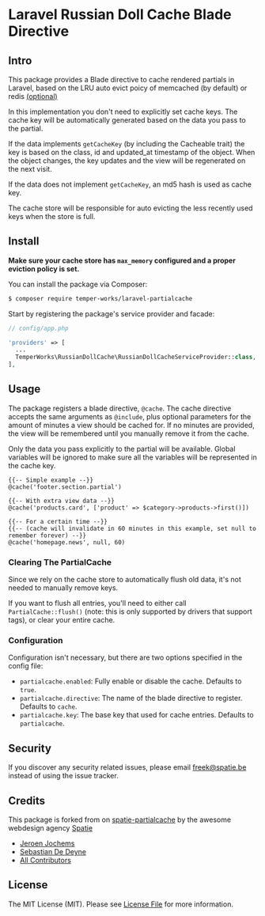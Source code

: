 # Laravel Russian Doll Cache Blade Directive

## Intro
This package provides a Blade directive to cache rendered partials in Laravel, based on the LRU auto evict poicy of memcached (by default) or redis [(optional)](https://redis.io/topics/lru-cache)

In this implementation you don't need to explicitly set cache keys. The cache key will be automatically generated based on the data you pass to the partial. 

If the data implements ```getCacheKey``` (by including the Cacheable trait) the key is based on the class, id and updated_at timestamp of the object. When the object changes, the key updates and the view will be regenerated on the next visit. 

If the data does not implement ```getCacheKey```, an md5 hash is used as cache key.

The cache store will be responsible for auto evicting the less recently used keys when the store is full.

## Install

**Make sure your cache store has ```max_memory``` configured and a proper eviction policy is set.**

You can install the package via Composer:

```bash
$ composer require temper-works/laravel-partialcache
```

Start by registering the package's service provider and facade:

```php
// config/app.php

'providers' => [
  ...
  TemperWorks\RussianDollCache\RussianDollCacheServiceProvider::class,
],

```

## Usage

The package registers a blade directive, `@cache`. The cache directive accepts the same arguments as `@include`, plus optional parameters for the amount of minutes a view should be cached for. If no minutes are provided, the view will be remembered until you manually remove it from the cache.

Only the data you pass explicitly to the partial will be available. Global variables will be ignored to make sure all the variables will be represented in the cache key.

```
{{-- Simple example --}}
@cache('footer.section.partial')

{{-- With extra view data --}}
@cache('products.card', ['product' => $category->products->first()])

{{-- For a certain time --}}
{{-- (cache will invalidate in 60 minutes in this example, set null to remember forever) --}}
@cache('homepage.news', null, 60)
```

### Clearing The PartialCache

Since we rely on the cache store to automatically flush old data, it's not needed to manually remove keys. 

If you want to flush all entries, you'll need to either call `PartialCache::flush()` (note: this is only supported by drivers that support tags), or clear your entire cache.

### Configuration

Configuration isn't necessary, but there are two options specified in the config file:

- `partialcache.enabled`: Fully enable or disable the cache. Defaults to `true`.
- `partialcache.directive`: The name of the blade directive to register. Defaults to `cache`.
- `partialcache.key`: The base key that used for cache entries. Defaults to `partialcache`.


## Security

If you discover any security related issues, please email freek@spatie.be instead of using the issue tracker.

## Credits

This package is forked from on [spatie-partialcache](https://github.com/spatie/laravel-partialcache) by the awesome webdesign agency [Spatie](https://spatie.be/opensource)

- [Jeroen Jochems](http://temper.works)
- [Sebastian De Deyne](https://github.com/sebastiandedeyne)
- [All Contributors](../../contributors)


## License

The MIT License (MIT). Please see [License File](LICENSE.md) for more information.
